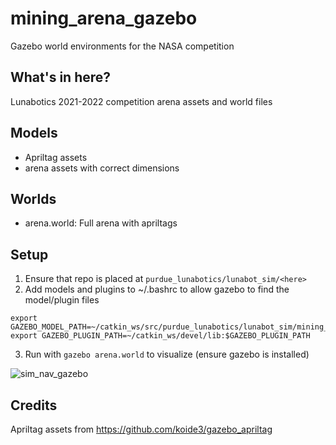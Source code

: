 # mining_arena_gazebo
Gazebo world environments for the NASA competition
## What's in here?
Lunabotics 2021-2022 competition arena assets and world files

## Models
- Apriltag assets
- arena assets with correct dimensions
## Worlds
- arena.world: Full arena with apriltags

## Setup
1. Ensure that repo is placed at `purdue_lunabotics/lunabot_sim/<here>`
2. Add models and plugins to ~/.bashrc to allow gazebo to find the model/plugin files
```
export GAZEBO_MODEL_PATH=~/catkin_ws/src/purdue_lunabotics/lunabot_sim/mining_arena_gazebo/models:$GAZEBO_MODEL_PATH
export GAZEBO_PLUGIN_PATH=~/catkin_ws/devel/lib:$GAZEBO_PLUGIN_PATH

```
3. Run with `gazebo arena.world` to visualize (ensure gazebo is installed)

![sim_nav_gazebo](https://user-images.githubusercontent.com/41026849/163585429-cf9080de-40e7-4be1-9648-d75ab31ae4af.png)

## Credits
Apriltag assets from https://github.com/koide3/gazebo_apriltag
